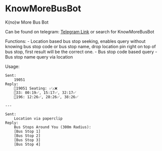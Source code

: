 # KnowMoreBusBot
K(no)w More Bus Bot

Can be found on telegram:
[Telegram Link](tg://t.me/KnowMoreBusBot)
or search for KnowMoreBusBot


Functions:
	- Location based bus stop seeking, enables query without knowing bus stop code or bus stop name, drop location pin right on top of bus stop, first result will be the correct one.
	- Bus stop code based query
	- Bus stop name query via location

Usage:

	Sent:
		19051
	Reply:
		🚏19051 Seating: ✅⚠️❌
		🚌33: 00:19✅, 15:17✅, 32:17✅
		🚌196: 12:26✅, 28:26✅, 38:26✅

	---

	Sent:
		Location via paperclip
	Reply:
		Bus Stops Around You (300m Radius):
		[Bus Stop 1]
		[Bus Stop 2]
		[Bus Stop 3]
		[Bus Stop 4]
